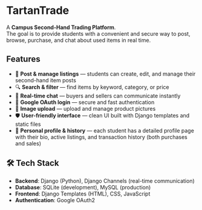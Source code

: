 # TartanTrade

A **Campus Second-Hand Trading Platform**.  
The goal is to provide students with a convenient and secure way to post, browse, purchase, and chat about used items in real time.


## Features
- 🛒 **Post & manage listings** — students can create, edit, and manage their second-hand item posts  
- 🔍 **Search & filter** — find items by keyword, category, or price  
- 💬 **Real-time chat** — buyers and sellers can communicate instantly  
- 🔑 **Google OAuth login** — secure and fast authentication  
- 📸 **Image upload** — upload and manage product pictures  
- 🛡 **User-friendly interface** — clean UI built with Django templates and static files  
- 👤 **Personal profile & history** — each student has a detailed profile page with their bio, active listings, and transaction history (both purchases and sales)  


## 🛠 Tech Stack

- **Backend**: Django (Python), Django Channels (real-time communication)  
- **Database**: SQLite (development), MySQL (production)  
- **Frontend**: Django Templates (HTML), CSS, JavaScript  
- **Authentication**: Google OAuth2  
  


